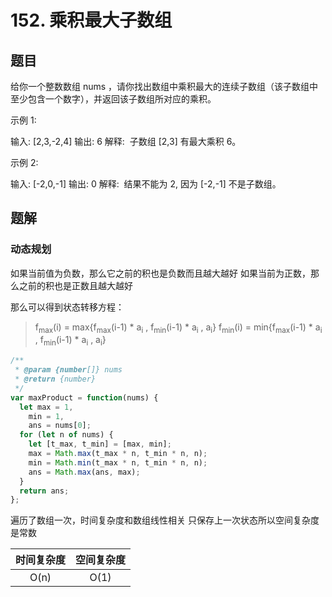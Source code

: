 # 152. 乘积最大子数组

## 题目

给你一个整数数组 nums ，请你找出数组中乘积最大的连续子数组（该子数组中至少包含一个数字），并返回该子数组所对应的乘积。

示例 1:

输入: [2,3,-2,4]
输出: 6
解释:  子数组 [2,3] 有最大乘积 6。

示例 2:

输入: [-2,0,-1]
输出: 0
解释:  结果不能为 2, 因为 [-2,-1] 不是子数组。

## 题解

### 动态规划

如果当前值为负数，那么它之前的积也是负数而且越大越好
如果当前为正数，那么之前的积也是正数且越大越好

那么可以得到状态转移方程：

> f<sub>max</sub>(i) = max{f<sub>max</sub>(i-1) \* a<sub>i</sub> , f<sub>min</sub>(i-1) \* a<sub>i</sub> , a<sub>i</sub>}
> f<sub>min</sub>(i) = min{f<sub>max</sub>(i-1) \* a<sub>i</sub> , f<sub>min</sub>(i-1) \* a<sub>i</sub> , a<sub>i</sub>}

```JavaScript
/**
 * @param {number[]} nums
 * @return {number}
 */
var maxProduct = function(nums) {
  let max = 1,
    min = 1,
    ans = nums[0];
  for (let n of nums) {
    let [t_max, t_min] = [max, min];
    max = Math.max(t_max * n, t_min * n, n);
    min = Math.min(t_max * n, t_min * n, n);
    ans = Math.max(ans, max);
  }
  return ans;
};


```

遍历了数组一次，时间复杂度和数组线性相关
只保存上一次状态所以空间复杂度是常数

| 时间复杂度 | 空间复杂度 |
| :--------: | :--------: |
|    O(n)    |    O(1)    |
